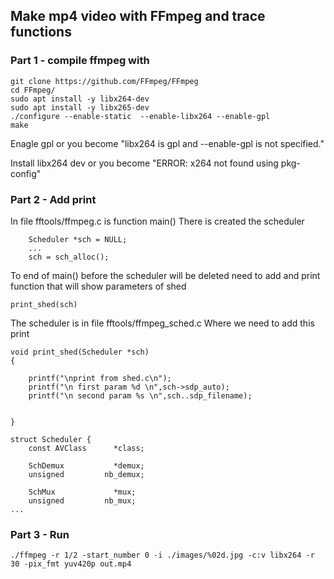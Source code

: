 ## Make mp4 video with FFmpeg and trace functions


### Part 1 - compile ffmpeg with 

```
git clone https://github.com/FFmpeg/FFmpeg
cd FFmpeg/
sudo apt install -y libx264-dev
sudo apt install -y libx265-dev
./configure --enable-static  --enable-libx264 --enable-gpl
make
```

Enagle gpl or you become "libx264 is gpl and --enable-gpl is not specified."

Install libx264 dev or you become "ERROR: x264 not found using pkg-config"




### Part 2 - Add print

In file fftools/ffmpeg.c is function main()
There is created the scheduler
```
    Scheduler *sch = NULL;
    ...
    sch = sch_alloc();
```

To end of main() before the scheduler will be deleted need to add and print function that will show parameters of shed
```
print_shed(sch)
```

The scheduler is in file fftools/ffmpeg_sched.c
Where we need to add this print 

```
void print_shed(Scheduler *sch)
{

	printf("\nprint from shed.c\n");
	printf("\n first param %d \n",sch->sdp_auto);
	printf("\n second param %s \n",sch..sdp_filename);
	
	
}

struct Scheduler {
    const AVClass      *class;

    SchDemux           *demux;
    unsigned         nb_demux;

    SchMux             *mux;
    unsigned         nb_mux;
...
```



### Part 3 - Run 

```
./ffmpeg -r 1/2 -start_number 0 -i ./images/%02d.jpg -c:v libx264 -r 30 -pix_fmt yuv420p out.mp4
```

